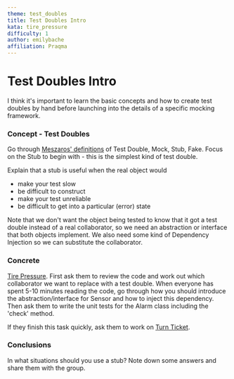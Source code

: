 ```yaml
---
theme: test_doubles
title: Test Doubles Intro
kata: tire_pressure
difficulty: 1
author: emilybache
affiliation: Praqma
---
```


# Test Doubles Intro
I think it's important to learn the basic concepts and how to create test doubles by hand before launching into the details of a specific mocking framework.

### Concept - Test Doubles
Go through [Meszaros' definitions](http://xunitpatterns.com/Mocks,%20Fakes,%20Stubs%20and%20Dummies.html) of Test Double, Mock, Stub, Fake. Focus on the Stub to begin with - this is the simplest kind of test double. 

Explain that a stub is useful when the real object would

* make your test slow
* be difficult to construct
* make your test unreliable
* be difficult to get into a particular (error) state

Note that we don't want the object being tested to know that it got a test double instead of a real collaborator, so we need an abstraction or interface that both objects implement. We also need some kind of Dependency Injection so we can substitute the collaborator.

### Concrete
[Tire Pressure](https://github.com/emilybache/TirePressure-Kata). First ask them to review the code and work out which collaborator we want to replace with a test double. When everyone has spent 5-10 minutes reading the code, go through how you should introduce the abstraction/interface for Sensor and how to inject this dependency. Then ask them to write the unit tests for the Alarm class including the 'check' method.

If they finish this task quickly, ask them to work on [Turn Ticket](https://github.com/emilybache/TurnTicket-Kata).

### Conclusions
In what situations should you use a stub? Note down some answers and share them with the group.